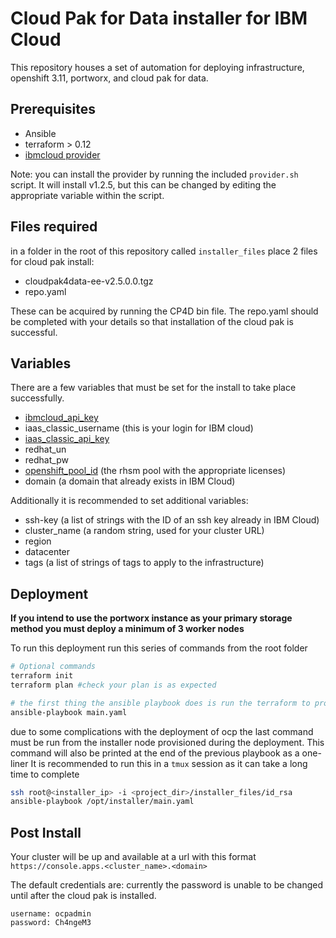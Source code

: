# Cloud Pak for Data installer for IBM Cloud

This repository houses a set of automation for deploying infrastructure, openshift 3.11, portworx, and cloud pak for data.

## Prerequisites

- Ansible
- terraform > 0.12
- [ibmcloud provider](https://github.com/IBM-Cloud/terraform-provider-ibm)

Note: you can install the provider by running the included `provider.sh` script. It will install v1.2.5, but this can be changed by editing the appropriate variable within the script.
  
## Files required

in a folder in the root of this repository called `installer_files` place 2 files for cloud pak install:

- cloudpak4data-ee-v2.5.0.0.tgz
- repo.yaml

These can be acquired by running the CP4D bin file. The repo.yaml should be completed with your details so that installation of the cloud pak is successful.

## Variables

There are a few variables that must be set for the install to take place successfully.

- [ibmcloud_api_key](https://cloud.ibm.com/docs/iam?topic=iam-userapikey)
- iaas_classic_username (this is your login for IBM cloud)
- [iaas_classic_api_key](https://cloud.ibm.com/docs/iam?topic=iam-classic_keys)
- redhat_un
- redhat_pw
- [openshift_pool_id](https://access.redhat.com/solutions/253273) (the rhsm pool with the appropriate licenses)
- domain (a domain that already exists in IBM Cloud)
  
Additionally it is recommended to set additional variables:

- ssh-key (a list of strings with the ID of an ssh key already in IBM Cloud)
- cluster_name (a random string, used for your cluster URL)
- region
- datacenter
- tags (a list of strings of tags to apply to the infrastructure)

## Deployment

**If you intend to use the portworx instance as your primary storage method you must deploy a minimum of 3 worker nodes**

To run this deployment run this series of commands from the root folder

```bash
# Optional commands
terraform init
terraform plan #check your plan is as expected

# the first thing the ansible playbook does is run the terraform to provision your infrastructure
ansible-playbook main.yaml
```

due to some complications with the deployment of ocp the last command must be run from the installer node provisioned during the deployment.
This command will also be printed at the end of the previous playbook as a one-liner
It is recommended to run this in a `tmux` session as it can take a long time to complete

```bash
ssh root@<installer_ip> -i <project_dir>/installer_files/id_rsa
ansible-playbook /opt/installer/main.yaml
```

## Post Install

Your cluster will be up and available at a url with this format
`https://console.apps.<cluster_name>.<domain>`

The default credentials are:
currently the password is unable to be changed until after the cloud pak is installed.

```text
username: ocpadmin
password: Ch4ngeM3
```
